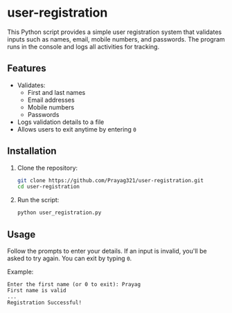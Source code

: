# user-registration

This Python script provides a simple user registration system that validates inputs such as names, email, mobile numbers, and passwords. The program runs in the console and logs all activities for tracking.

## Features

- Validates:
  - First and last names
  - Email addresses
  - Mobile numbers
  - Passwords
- Logs validation details to a file
- Allows users to exit anytime by entering `0`

## Installation

1. Clone the repository:
   ```bash
   git clone https://github.com/Prayag321/user-registration.git
   cd user-registration
   ```

2. Run the script:
   ```bash
   python user_registration.py
   ```

## Usage

Follow the prompts to enter your details. If an input is invalid, you'll be asked to try again. You can exit by typing `0`.

Example:
```
Enter the first name (or 0 to exit): Prayag
First name is valid
...
Registration Successful!
```

